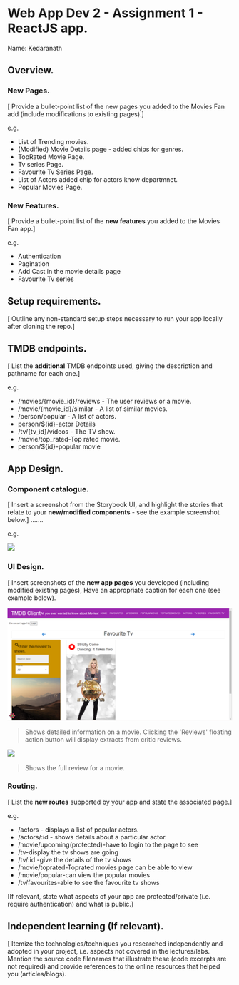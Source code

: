 # Web App Dev 2 - Assignment 1 - ReactJS app.

Name: Kedaranath

## Overview.

### New Pages.

[ Provide a bullet-point list of the new pages you added to the Movies Fan add (include modifications to existing pages).]

e.g.

+ List of Trending movies.
+ (Modified) Movie Details page - added chips for genres.
+ TopRated Movie Page. 
+ Tv series Page.
+ Favourite Tv Series Page.
+ List of Actors added chip for actors know departmnet.
+ Popular Movies Page.

### New Features.

[ Provide a bullet-point list of the __new features__ you added to the Movies Fan app.] 
 
 e.g.

+ Authentication
+ Pagination
+ Add Cast in the movie details page
+ Favourite Tv series
## Setup requirements.

[ Outline any non-standard setup steps necessary to run your app locally after cloning the repo.]

## TMDB endpoints.

[ List the __additional__ TMDB endpoints used, giving the description and pathname for each one.] 

e.g.

+ /movies/{movie_id}/reviews - The user reviews or a movie.
+ /movie/{movie_id}/similar - A list of similar movies. 
+ /person/popular - A list of  actors.
+ person/${id}-actor Details
+ /tv/{tv_id}/videos - The TV show. 
+ /movie/top_rated-Top rated movie.
+ person/${id}-popular movie

## App Design.

### Component catalogue.

[ Insert a screenshot from the Storybook UI, and highlight the stories that relate to your __new/modified components__ - see the example screenshot below.] .......

e.g.

![](./images/stories.png)

### UI Design.

[ Insert screenshots of the __new app pages__ you developed (including modified existing pages), Have an appropriate caption for each one (see example below).

![ Hello](./images/favouritetv.png)

>Shows detailed information on a movie. Clicking the 'Reviews' floating action button will display extracts from critic reviews.

![ ](./images/review.png)

>Shows the full review for a movie.

### Routing.

[ List the __new routes__ supported by your app and state the associated page.]

e.g. 

+ /actors - displays a list of popular actors.
+ /actors/:id - shows details about a particular actor.
+ /movie/upcoming(protected)-have to login to the page to see 
+ /tv-display the tv shows are going
+ /tv/:id -give the details of the tv shows 
+ /movie/toprated-Toprated movies page can be able to view
+ /movie/popular-can view the popular movies
+ /tv/favourites-able to see the favourite tv shows

[If relevant, state what aspects of your app are protected/private (i.e. require authentication) and what is public.]

## Independent learning (If relevant).

[ Itemize the technologies/techniques you researched independently and adopted in your project, i.e. aspects not covered in the lectures/labs. Mention the source code filenames that illustrate these  (code excerpts are not required) and provide references to the online resources that helped you (articles/blogs).
